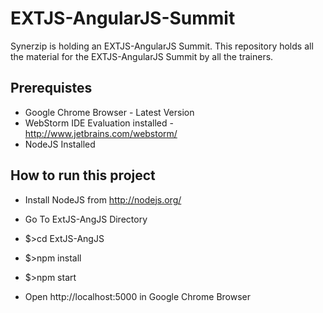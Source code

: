 EXTJS-AngularJS-Summit
============

Synerzip is holding an EXTJS-AngularJS Summit. This repository holds all the
material for the EXTJS-AngularJS Summit by all the trainers.

Prerequistes
------
* Google Chrome Browser - Latest Version
* WebStorm IDE Evaluation installed - http://www.jetbrains.com/webstorm/
* NodeJS Installed

How to run this project
------
* Install NodeJS from http://nodejs.org/

* Go To ExtJS-AngJS Directory
* $>cd ExtJS-AngJS
* $>npm install
* $>npm start
* Open http://localhost:5000 in Google Chrome Browser

